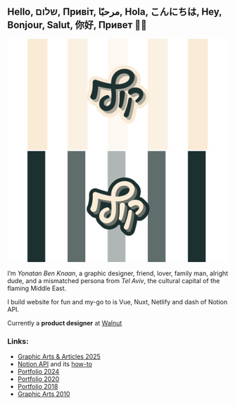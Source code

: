 ## Hello, שלום, Привіт, مرحبًا, Hola, こんにちは, Hey, Bonjour, Salut, 你好, Привет 👋🏻

![kof-cover](kof-cover.svg#gh-light-mode-only)
![kof-cover-dark](kof-cover-dark.svg#gh-dark-mode-only)

I’m _Yonatan Ben Knaan_, a graphic designer, friend, lover, family man, alright dude, and a mismatched persona from _Tel Aviv_, the cultural capital of the flaming Middle East.

I build website for fun and my-go to is Vue, Nuxt, Netlify and dash of Notion API.

Currently a **product designer** at [Walnut](walnut.io)

### Links:

- [Graphic Arts & Articles 2025](https://wwape.com/)
- [Notion API](https://notion-api-vite-vue.netlify.app/) and its [how-to](https://yonatankof.notion.site/Working-w-Notion-API-Vite-Vue-df486e2d39394747842e10aa18e86569?pvs=4)
- [Portfolio 2024](https://yonatanbk.com/)
- [Portfolio 2020](https://yonatankof.com/)
- [Portfolio 2018](https://digital.yonatankof.com/)
- [Graphic Arts 2010](https://design.yonatankof.com/)